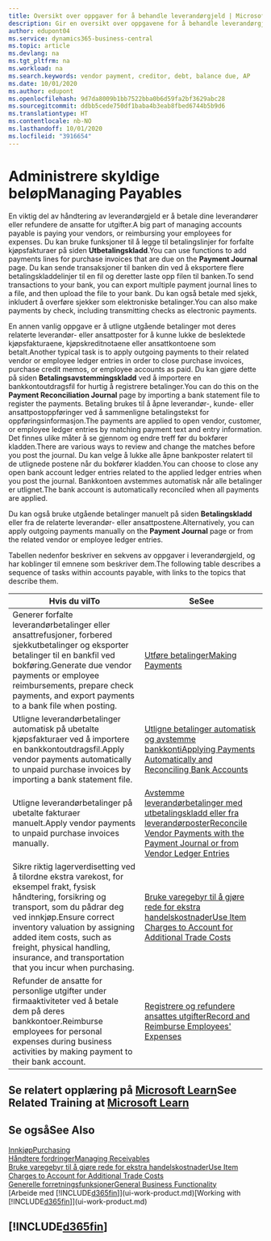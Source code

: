 ```yaml
---
title: Oversikt over oppgaver for å behandle leverandørgjeld | Microsoft-dokumentasjon
description: Gir en oversikt over oppgavene for å behandle leverandørgjeld, for eksempel betale kreditorer eller utligne utgående betalinger mot poster for å lukke fakturaer eller kreditnotaer.
author: edupont04
ms.service: dynamics365-business-central
ms.topic: article
ms.devlang: na
ms.tgt_pltfrm: na
ms.workload: na
ms.search.keywords: vendor payment, creditor, debt, balance due, AP
ms.date: 10/01/2020
ms.author: edupont
ms.openlocfilehash: 9d7da8009b1bb7522bba0b6d59fa2bf3629abc28
ms.sourcegitcommit: ddbb5cede750df1baba4b3eab8fbed6744b5b9d6
ms.translationtype: HT
ms.contentlocale: nb-NO
ms.lasthandoff: 10/01/2020
ms.locfileid: "3916654"
---
```

# <a name="managing-payables"></a><span data-ttu-id="17a8e-103">Administrere skyldige beløp</span><span class="sxs-lookup"><span data-stu-id="17a8e-103">Managing Payables</span></span>

<span data-ttu-id="17a8e-104">En viktig del av håndtering av leverandørgjeld er å betale dine leverandører eller refundere de ansatte for utgifter.</span><span class="sxs-lookup"><span data-stu-id="17a8e-104">A big part of managing accounts payable is paying your vendors, or reimbursing your employees for expenses.</span></span> <span data-ttu-id="17a8e-105">Du kan bruke funksjoner til å legge til betalingslinjer for forfalte kjøpsfakturaer på siden **Utbetalingskladd**.</span><span class="sxs-lookup"><span data-stu-id="17a8e-105">You can use functions to add payments lines for purchase invoices that are due on the **Payment Journal** page.</span></span> <span data-ttu-id="17a8e-106">Du kan sende transaksjoner til banken din ved å eksportere flere betalingskladdelinjer til en fil og deretter laste opp filen til banken.</span><span class="sxs-lookup"><span data-stu-id="17a8e-106">To send transactions to your bank, you can export multiple payment journal lines to a file, and then upload the file to your bank.</span></span> <span data-ttu-id="17a8e-107">Du kan også betale med sjekk, inkludert å overføre sjekker som elektroniske betalinger.</span><span class="sxs-lookup"><span data-stu-id="17a8e-107">You can also make payments by check, including transmitting checks as electronic payments.</span></span>

<span data-ttu-id="17a8e-108">En annen vanlig oppgave er å utligne utgående betalinger mot deres relaterte leverandør- eller ansattposter for å kunne lukke de beslektede kjøpsfakturaene, kjøpskreditnotaene eller ansattkontoene som betalt.</span><span class="sxs-lookup"><span data-stu-id="17a8e-108">Another typical task is to apply outgoing payments to their related vendor or employee ledger entries in order to close purchase invoices, purchase credit memos, or employee accounts as paid.</span></span> <span data-ttu-id="17a8e-109">Du kan gjøre dette på siden **Betalingsavstemmingskladd** ved å importere en bankkontoutdragsfil for hurtig å registrere betalinger.</span><span class="sxs-lookup"><span data-stu-id="17a8e-109">You can do this on the **Payment Reconciliation Journal** page by importing a bank statement file to register the payments.</span></span> <span data-ttu-id="17a8e-110">Betaling brukes til å åpne leverandør-, kunde- eller ansattpostoppføringer ved å sammenligne betalingstekst for oppføringsinformasjon.</span><span class="sxs-lookup"><span data-stu-id="17a8e-110">The payments are applied to open vendor, customer, or employee ledger entries by matching payment text and entry information.</span></span> <span data-ttu-id="17a8e-111">Det finnes ulike måter å se gjennom og endre treff før du bokfører kladden.</span><span class="sxs-lookup"><span data-stu-id="17a8e-111">There are various ways to review and change the matches before you post the journal.</span></span> <span data-ttu-id="17a8e-112">Du kan velge å lukke alle åpne bankposter relatert til de utlignede postene når du bokfører kladden.</span><span class="sxs-lookup"><span data-stu-id="17a8e-112">You can choose to close any open bank account ledger entries related to the applied ledger entries when you post the journal.</span></span> <span data-ttu-id="17a8e-113">Bankkontoen avstemmes automatisk når alle betalinger er utlignet.</span><span class="sxs-lookup"><span data-stu-id="17a8e-113">The bank account is automatically reconciled when all payments are applied.</span></span>

<span data-ttu-id="17a8e-114">Du kan også bruke utgående betalinger manuelt på siden **Betalingskladd** eller fra de relaterte leverandør- eller ansattpostene.</span><span class="sxs-lookup"><span data-stu-id="17a8e-114">Alternatively, you can apply outgoing payments manually on the **Payment Journal** page or from the related vendor or employee ledger entries.</span></span>

<span data-ttu-id="17a8e-115">Tabellen nedenfor beskriver en sekvens av oppgaver i leverandørgjeld, og har koblinger til emnene som beskriver dem.</span><span class="sxs-lookup"><span data-stu-id="17a8e-115">The following table describes a sequence of tasks within accounts payable, with links to the topics that describe them.</span></span>

| <span data-ttu-id="17a8e-116">Hvis du vil</span><span class="sxs-lookup"><span data-stu-id="17a8e-116">To</span></span> | <span data-ttu-id="17a8e-117">Se</span><span class="sxs-lookup"><span data-stu-id="17a8e-117">See</span></span> |
| --- | --- |
| <span data-ttu-id="17a8e-118">Generer forfalte leverandørbetalinger eller ansattrefusjoner, forbered sjekkutbetalinger og eksporter betalinger til en bankfil ved bokføring.</span><span class="sxs-lookup"><span data-stu-id="17a8e-118">Generate due vendor payments or employee reimbursements, prepare check payments, and export payments to a bank file when posting.</span></span> |[<span data-ttu-id="17a8e-119">Utføre betalinger</span><span class="sxs-lookup"><span data-stu-id="17a8e-119">Making Payments</span></span>](payables-make-payments.md) |
| <span data-ttu-id="17a8e-120">Utligne leverandørbetalinger automatisk på ubetalte kjøpsfakturaer ved å importere en bankkontoutdragsfil.</span><span class="sxs-lookup"><span data-stu-id="17a8e-120">Apply vendor payments automatically to unpaid purchase invoices by importing a bank statement file.</span></span> |[<span data-ttu-id="17a8e-121">Utligne betalinger automatisk og avstemme bankkonti</span><span class="sxs-lookup"><span data-stu-id="17a8e-121">Applying Payments Automatically and Reconciling Bank Accounts</span></span>](receivables-apply-payments-auto-reconcile-bank-accounts.md) |
| <span data-ttu-id="17a8e-122">Utligne leverandørbetalinger på ubetalte fakturaer manuelt.</span><span class="sxs-lookup"><span data-stu-id="17a8e-122">Apply vendor payments to unpaid purchase invoices manually.</span></span> |[<span data-ttu-id="17a8e-123">Avstemme leverandørbetalinger med utbetalingskladd eller fra leverandørposter</span><span class="sxs-lookup"><span data-stu-id="17a8e-123">Reconcile Vendor Payments with the Payment Journal or from Vendor Ledger Entries</span></span>](payables-how-apply-purchase-transactions-manually.md) |
|<span data-ttu-id="17a8e-124">Sikre riktig lagerverdisetting ved å tilordne ekstra varekost, for eksempel frakt, fysisk håndtering, forsikring og transport, som du pådrar deg ved innkjøp.</span><span class="sxs-lookup"><span data-stu-id="17a8e-124">Ensure correct inventory valuation by assigning added item costs, such as freight, physical handling, insurance, and transportation that you incur when purchasing.</span></span>|[<span data-ttu-id="17a8e-125">Bruke varegebyr til å gjøre rede for ekstra handelskostnader</span><span class="sxs-lookup"><span data-stu-id="17a8e-125">Use Item Charges to Account for Additional Trade Costs</span></span>](payables-how-assign-item-charges.md)|
|<span data-ttu-id="17a8e-126">Refunder de ansatte for personlige utgifter under firmaaktiviteter ved å betale dem på deres bankkontoer.</span><span class="sxs-lookup"><span data-stu-id="17a8e-126">Reimburse employees for personal expenses during business activities by making payment to their bank account.</span></span>|[<span data-ttu-id="17a8e-127">Registrere og refundere ansattes utgifter</span><span class="sxs-lookup"><span data-stu-id="17a8e-127">Record and Reimburse Employees' Expenses</span></span>](finance-how-record-reimburse-employee-expenses.md)|

## <a name="see-related-training-at-microsoft-learn"></a><span data-ttu-id="17a8e-128">Se relatert opplæring på [Microsoft Learn](/learn/paths/process-customer-vendor-payments-dynamics-365-business-central/)</span><span class="sxs-lookup"><span data-stu-id="17a8e-128">See Related Training at [Microsoft Learn](/learn/paths/process-customer-vendor-payments-dynamics-365-business-central/)</span></span>

## <a name="see-also"></a><span data-ttu-id="17a8e-129">Se også</span><span class="sxs-lookup"><span data-stu-id="17a8e-129">See Also</span></span>
[<span data-ttu-id="17a8e-130">Innkjøp</span><span class="sxs-lookup"><span data-stu-id="17a8e-130">Purchasing</span></span>](purchasing-manage-purchasing.md)  
[<span data-ttu-id="17a8e-131">Håndtere fordringer</span><span class="sxs-lookup"><span data-stu-id="17a8e-131">Managing Receivables</span></span>](receivables-manage-receivables.md)  
[<span data-ttu-id="17a8e-132">Bruke varegebyr til å gjøre rede for ekstra handelskostnader</span><span class="sxs-lookup"><span data-stu-id="17a8e-132">Use Item Charges to Account for Additional Trade Costs</span></span>](payables-how-assign-item-charges.md)  
[<span data-ttu-id="17a8e-133">Generelle forretningsfunksjoner</span><span class="sxs-lookup"><span data-stu-id="17a8e-133">General Business Functionality</span></span>](ui-across-business-areas.md)  
<span data-ttu-id="17a8e-134">[Arbeide med [!INCLUDE[d365fin](includes/d365fin_md.md)]](ui-work-product.md)</span><span class="sxs-lookup"><span data-stu-id="17a8e-134">[Working with [!INCLUDE[d365fin](includes/d365fin_md.md)]](ui-work-product.md)</span></span>

## [!INCLUDE[d365fin](includes/free_trial_md.md)]  
